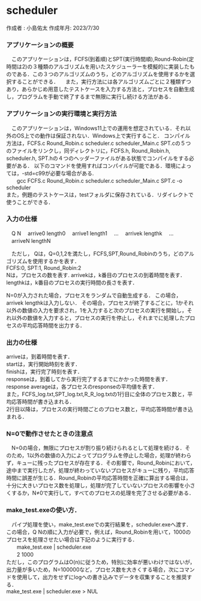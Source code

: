 # scheduler
  作成者  : 小島佑太
  作成年月: 2023/7/30
### アプリケーションの概要
　このアプリケーションは，FCFS(到着順)とSPT(実行時間順),Round-Robin(定時間は2)の３種類のアルゴリズムを用いたスケジューラーを模擬的に実装したものである．この３つのアルゴリズムのうち，どのアルゴリズムを使用するかを選択することができる．
　また，実行方法には各アルゴリズムごとに２種類ずつあり，あらかじめ用意したテストケースを入力する方法と，プロセスを自動生成し，プログラムを手動で終了するまで無限に実行し続ける方法がある．

### アプリケーションの実行環境と実行方法
　このアプリケーションは，Windows11上での運用を想定されている．それ以外のOS上での動作は保証されない．Windows上で実行すること．
コンパイル方法は，FCFS.c Round_Robin.c scheduler.c scheduler_Main.c SPT.cの５つのファイルをリンクし，同ディレクトリに，FCFS.h, Round_Robin.h, scheduler.h, SPT.hの４つのヘッダーファイルがある状態でコンパイルをする必要がある．
以下のコマンドを使用すればコンパイルが可能である．環境によっては，-std=c99が必要な場合がある.    
　　gcc FCFS.c Round_Robin.c scheduler.c scheduler_Main.c SPT.c -o scheduler   
また，例題のテストケースは，testフォルダに保存されている．リダイレクトで使うことができる．

### 入力の仕様
　Q N
　arrive0 length0
　arrive1 length1
　...
　arrivek lengthk
　...
　arriveN lengthN

　ただし，
Qは，Q=0,1,2を満たし，FCFS,SPT,Round_Robinのうち，どのアルゴリズムを使用するかを表す．  
  FCFS:0, SPT:1, Round_Robin:2  
Nは，プロセスの数を表す. 
arrivekは，k番目のプロセスの到着時間を表す．
lengthkは，k番目のプロセスの実行時間の長さを表す．

N=0が入力された場合，プロセスをランダムで自動生成する．
この場合，arrivek lengthkは入力しない．
その場合，プロセスが終了するごとに，1かそれ以外の数値の入力を要求され，1を入力すると次のプロセスの実行を開始し，それ以外の数値を入力すると，プロセスの実行を停止し，それまでに処理したプロセスの平均応答時間を出力する．
 
###  出力の仕様
arriveは，到着時間を表す．  
startは，実行開始時刻を表す．  
finishは，実行完了時刻を表す．  
responseは，到着してから実行完了するまでにかかった時間を表す．  
response averageは，各プロセスのresponseの平均値を表す．  
また，FCFS_log.txt,SPT_log.txt,R_R_log.txtの1行目に全体のプロセス数と，平均応答時間が書き込まれる．  
2行目以降は，プロセスの実行時間ごとのプロセス数と，平均応答時間が書き込まれる．  
  
### N=0で動作させたときの注意点
　N=0の場合，無限にプロセスが割り振り続けられるとして処理を続ける．そのため，1以外の数値の入力によってプログラムを停止した場合，処理が終わらず，キューに残ったプロセスが存在する．その影響で，Round_Robinにおいて，途中まで実行したが，処理が終わっていないプロセスがキューに残り，平均応答時間に誤差が生じる．Round_Robinの平均応答時間を正確に算出する場合は，十分に大きいプロセス数を処理し，処理が完了していないプロセスの影響を小さくするか，N≠0で実行して，すべてのプロセスの処理を完了させる必要がある．

### make_test.exeの使い方．
　パイプ処理を使い，make_test.exeでの実行結果を，scheduler.exeへ渡す．
この場合，Q Nの順に入力が必要で，例えば，Round_Robinを用いて，1000のプロセスを処理させたい場合は下記のように実行する．   
　　make_test.exe | scheduler.exe   
　　2 1000   
ただし，このプログラムはO(n)に従うため，特別に効率が悪いわけではないが，出力量が多いため，N=100000など，プロセス数を大きくする場合，次にコマンドを使用して，出力をせずにlogへの書き込みでデータを収集することを推奨する．  
    make_test.exe | scheduler.exe > NUL
